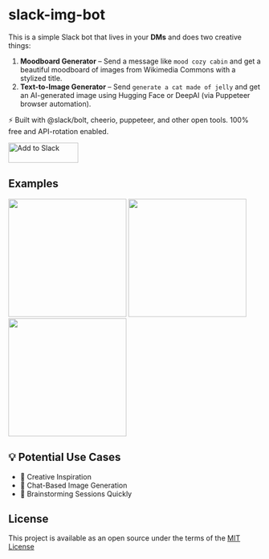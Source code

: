 # slack-img-bot

This is a simple Slack bot that lives in your **DMs** and does two creative things:

1. **Moodboard Generator** – Send a message like `mood cozy cabin` and get a beautiful moodboard of images from Wikimedia Commons with a stylized title.
2. **Text-to-Image Generator** – Send `generate a cat made of jelly` and get an AI-generated image using Hugging Face or DeepAI (via Puppeteer browser automation).

⚡ Built with @slack/bolt, cheerio, puppeteer, and other open tools. 100% free and API-rotation enabled.

<a href="https://slack.com/oauth/v2/authorize?client_id=2210535565.9202157605014&scope=commands,files:write,im:history,im:read,chat:write&user_scope=im:history"><img alt="Add to Slack" height="40" width="139" src="https://platform.slack-edge.com/img/add_to_slack.png" srcSet="https://platform.slack-edge.com/img/add_to_slack.png 1x, https://platform.slack-edge.com/img/add_to_slack@2x.png 2x" /></a>

## Examples
<img width="235" src="https://github.com/user-attachments/assets/b3def03d-2412-46af-b10f-32c06f96f6b7" />
<img width="235" src="https://github.com/user-attachments/assets/d35dae1e-2f0d-4acd-a274-390ae3c07ae1" />
<img width="235" src="https://github.com/user-attachments/assets/ed842a70-98d3-4473-bf52-8388862f5c29" />

## 💡 Potential Use Cases
- 🎨 Creative Inspiration	
- 💬 Chat-Based Image Generation
- 🧠 Brainstorming Sessions	Quickly

## License
This project is available as an open source under the terms of the [MIT License](./LICENSE)
